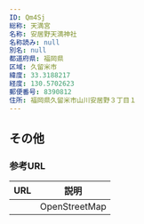 ```yaml
---
ID: Qm4Sj
総称: 天満宮
名称: 安居野天満神社
名称読み: null
別名: null
都道府県: 福岡県
区域: 久留米市
緯度: 33.3188217
経度: 130.5702623
郵便番号: 8390812
住所: 福岡県久留米市山川安居野３丁目１
---
```


## その他

### 参考URL

| URL | 説明          |
| --- | ------------- |
|     | OpenStreetMap |
